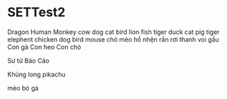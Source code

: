 # SETTest2
Dragon
Human
Monkey
cow
dog
cat
bird
lion
fish
tiger
duck
cat
pig
tiger
elephent
chicken
dog
bird
mouse
chó
mèo 
hổ
nhện
rắn
rơi
thanh
voi
gấu
Con gà
Con heo
Con chó

Sư tử
Báo
Cáo

Khủng long 
pikachu

mèo
bò 
gà
